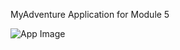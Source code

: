 MyAdventure Application for Module 5

![App Image](https://github.com/Trey-Gaines/MyAdventure/blob/main/Screenshot%202025-06-21%20at%2010.27.58%E2%80%AFPM.png)
